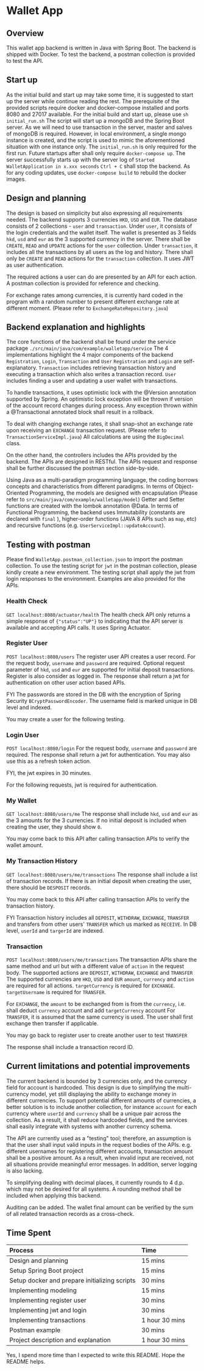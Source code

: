 # Wallet App

## Overview

This wallet app backend is written in Java with Spring Boot.
The backend is shipped with Docker.
To test the backend, a postman collection is provided to test the API.

## Start up

As the initial build and start up may take some time, it is suggested to start up the server while continue reading the rest.
The prerequisite of the provided scripts require docker and docker-compose installed and ports 8080 and 27017 available.
For the initial build and start up, please use `sh initial_run.sh`
The script will start up a mongoDB and the Spring Boot server.
As we will need to use transaction in the server, master and salves of mongoDB is required.
However, in local environment, a single mongo instance is created, and the script is used to mimic the aforementioned situation with one instance only.
The `initial_run.sh` is only required for the first run. Future startups after shall only require `docker-compose up`.
The server successfully starts up with the server log of `Started WalletApplication in x.xxx seconds`
`Ctrl + C` shall stop the backend.
As for any coding updates, use `docker-compose build` to rebuild the docker images.

## Design and planning

The design is based on simplicity but also expressing all requirements needed.
The backend supports 3 currencies `HKD`, `USD` and `EUR`.
The database consists of 2 collections - `user` and `transaction`.
Under `user`, it consists of the login credentials and the wallet itself. The wallet is presented as 3 fields `hkd`, `usd` and `eur` as the 3 supported currency in the server.
There shall be `CREATE`, `READ` and `UPDATE` actions for the `user` collection.
Under `transaction`, it includes all the transactions by all users as the log and history.
There shall only be `CREATE` and `READ` actions for the `transaction` collection.
It uses JWT as user authentication.

The required actions a user can do are presented by an API for each action.
A postman collection is provided for reference and checking.

For exchange rates among currencies, it is currently hard coded in the program with a random number to present different exchange rate at different moment. (Please refer to `ExchangeRateRepository.java`)

## Backend explanation and highlights

The core functions of the backend shall be found under the service package `./src/main/java/com/example/walletapp/service`
The 4 implementations highlight the 4 major components of the backend `Registration`, `Login`, `Transaction` and `User`
`Registration` and `Login` are self-explanatory.
`Transaction` includes retrieving transaction history and executing a transaction which also writes a transaction record.
`User` includes finding a user and updating a user wallet with transactions.

To handle transactions, it uses optimistic lock with the @Version annotation supported by Spring.
An optimistic lock exception will be thrown if version of the account record changes during process.
Any exception thrown within a @Transactional annotated block shall result in a rollback.

To deal with changing exchange rates, it shall snap-shot an exchange rate upon receiving an `EXCHANGE` transaction request. (Please refer to `TransactionServiceImpl.java`)
All calculations are using the `BigDecimal` class.

On the other hand, the controllers includes the APIs provided by the backend.
The APIs are designed in RESTful.
The APIs request and response shall be further discussed the postman section side-by-side.

Using Java as a multi-paradigm programming language, the coding borrows concepts and characteristics from different paradigms.
In terms of Object-Oriented Programming, the models are designed with encapsulation (Please refer to `src/main/java/com/example/walletapp/model`)
Getter and Setter functions are created with the lombok annotation @Data.
In terms of Functional Programming, the backend uses Immutability (constants are declared with `final` ), higher-order functions (JAVA 8 APIs such as `map`, etc) and recursive functions (e.g. `UserServiceImpl::updateAccount`).

## Testing with postman

Please find `WalletApp.postman_collection.json` to import the postman collection.
To use the testing script for `jwt` in the postman collection, please kindly create a new environment. 
The testing script shall apply the jwt from login responses to the environment.
Examples are also provided for the APIs.

### Health Check
`GET localhost:8080/actuator/health`
The health check API only returns a simple response of `{"status":"UP"}` to indicating that the API server is available and accepting API calls.
It uses Spring Actuator.

### Register User
`POST localhost:8080/users`
The register user API creates a user record. 
For the request body, `username` and `password` are required.
Optional request parameter of `hkd`, `usd` and `eur` are supported for initial deposit transactions.
Register is also consider as logged in.
The response shall return a jwt for authentication on other user action based APIs.

FYI
The passwords are stored in the DB with the encryption of Spring Security `BCryptPasswordEncoder`.
The username field is marked unique in DB level and indexed.


You may create a user for the following testing.

### Login User
`POST localhost:8080/login`
For the request body, `username` and `password` are required.
The response shall return a jwt for authentication.
You may also use this as a refresh token action.

FYI, the jwt expires in 30 minutes.

For the following requests, jwt is required for authentication.

### My Wallet
`GET localhost:8080/users/me`
The response shall include `hkd`, `usd` and `eur` as the 3 amounts for the 3 currencies.
If no initial deposit is included when creating the user, they should show `0`.

You may come back to this API after calling transaction APIs to verify the wallet amount.

### My Transaction History
`GET localhost:8080/users/me/transactions`
The response shall include a list of transaction records.
If there is an initial deposit when creating the user, there should be `DESPOSIT` records.

You may come back to this API after calling transaction APIs to verify the transaction history.

FYI 
Transaction history includes all `DEPOSIT`, `WITHDRAW`, `EXCHANGE`, `TRANSFER` and transfers from other users' `TRANSFER` which us marked as `RECEIVE`.
In DB level, `userId` and `targerId` are indexed.

### Transaction
`POST localhost:8080/users/me/transactions`
The transaction APIs share the same method and url but with a different value of `action` in the request body.
The supported actions are `DEPOSIT`, `WITHDRAW`, `EXCHANGE` and `TRANSFER`
The supported currencies are `HKD`, `USD` and `EUR`
`amount`, `currency` and `action` are required for all actions.
`targetCurrency` is required for `EXCHANGE`.
`targetUsername` is required for `TRANSFER`.

For `EXCHANGE`, the `amount` to be exchanged from is from the `currency`, i.e. shall deduct `currency` account and add `targetCurrency` account
For `TRANSFER`, it is assumed that the same currency is used. The user shall first exchange then transfer if applicable.

You may go back to register user to create another user to test `TRANSFER`

The response shall include a transaction record ID.

## Current limitations and potential improvements

The current backend is bounded by 3 currencies only, and the currency field for account is hardcoded.
This design is due to simplifying the multi-currency model, yet still displaying the ability to exchange money in different currencies.
To support potential different amounts of currencies, a better solution is to include another collection, for instance `account` for each currency where `userId` and `currency` shall be a unique pair across the collection.
As a result, it shall reduce hardcoded fields, and the services shall easily integrate with systems with another currency schema.

The API are currently used as a "testing" tool; therefore, an assumption is that the user shall input valid inputs in the request bodies of the APIs.
e.g. different usernames for registering different accounts, transaction amount shall be a positive amount.
As a result, when invalid input are received, not all situations provide meaningful error messages.
In addition, server logging is also lacking.

To simplifying dealing with decimal places, it currently rounds to 4 d.p. which may not be desired for all systems.
A rounding method shall be included when applying this backend.

Auditing can be added. The wallet final amount can be verified by the sum of all related transaction records as a cross-check.

## Time Spent

|Process| Time |
|:----- | :------------------------------------------  |
| Design and planning | 15 mins |
| Setup Spring Boot project | 15 mins |
| Setup docker and prepare initializing scripts | 30 mins |
| Implementing modeling | 15 mins |
| Implementing register user | 30 mins |
| Implementing jwt and login | 30 mins |
| Implementing transactions | 1 hour 30 mins |
| Postman example | 30 mins |
| Project description and explanation | 1 hour 30 mins |

Yes, I spend more time than I expected to write this README. Hope the README helps.






